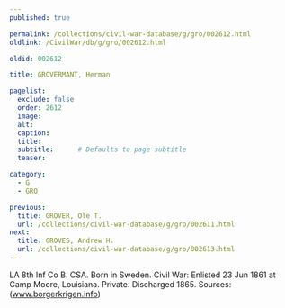 ```yaml
---
published: true

permalink: /collections/civil-war-database/g/gro/002612.html
oldlink: /CivilWar/db/g/gro/002612.html

oldid: 002612

title: GROVERMANT, Herman

pagelist:
  exclude: false
  order: 2612
  image: 
  alt:
  caption:
  title:
  subtitle:      # Defaults to page subtitle
  teaser:

category: 
  - G 
  - GRO

previous:
  title: GROVER, Ole T.
  url: /collections/civil-war-database/g/gro/002611.html  
next:
  title: GROVES, Andrew H.
  url: /collections/civil-war-database/g/gro/002613.html   
---
```

LA 8th Inf Co B. CSA. Born in Sweden. Civil War: Enlisted 23 Jun 1861 at Camp Moore, Louisiana. Private. Discharged 1865. Sources: (www.borgerkrigen.info)